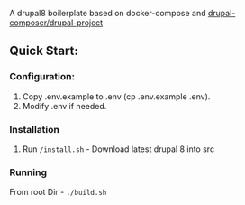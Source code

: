 
A drupal8 boilerplate based on docker-compose and  [drupal-composer/drupal-project](https://github.com/drupal-composer/drupal-project "composer/drupal-project")

## Quick Start:

### Configuration:
1. Copy .env.example to .env (cp .env.example .env).
2. Modify .env if needed.

### Installation
1. Run `/install.sh` - Download latest drupal 8 into src

### Running
From root Dir - `./build.sh`
